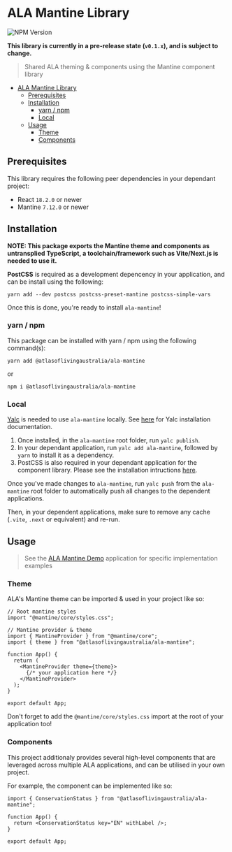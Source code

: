 # ALA Mantine Library

![NPM Version](https://img.shields.io/npm/v/%40atlasoflivingaustralia%2Fala-mantine)

**This library is currently in a pre-release state (`v0.1.x`), and is subject to change.**

> Shared ALA theming & components using the Mantine component library

- [ALA Mantine Library](#ala-mantine-library)
  - [Prerequisites](#prerequisites)
  - [Installation](#installation)
    - [yarn / npm](#yarn--npm)
    - [Local](#local)
  - [Usage](#usage)
    - [Theme](#theme)
    - [Components](#components)

## Prerequisites

This library requires the following peer dependencies in your dependant project:

- React `18.2.0` or newer
- Mantine `7.12.0` or newer

## Installation

**NOTE: This package exports the Mantine theme and components as untransplied TypeScript, a toolchain/framework such as Vite/Next.js is needed to use it.**

**PostCSS** is required as a development depencency in your application, and can be install using the following:

`yarn add --dev postcss postcss-preset-mantine postcss-simple-vars`

Once this is done, you're ready to install `ala-mantine`!

### yarn / npm

This package can be installed with yarn / npm using the following command(s):

`yarn add @atlasoflivingaustralia/ala-mantine`

or

`npm i @atlasoflivingaustralia/ala-mantine`

### Local

[Yalc](https://github.com/wclr/yalc) is needed to use `ala-mantine` locally. See [here](https://github.com/wclr/yalc?tab=readme-ov-file#installation) for Yalc installation documentation.

1. Once installed, in the `ala-mantine` root folder, run `yalc publish`.
2. In your dependant application, run `yalc add ala-mantine`, followed by `yarn` to install it as a dependency.
3. PostCSS is also required in your dependant application for the component library. Please see the installation intructions [here](https://mantine.dev/getting-started/#:~:text=Install%20PostCSS%20plugins%20and%20postcss%2Dpreset%2Dmantine%3A).

Once you've made changes to `ala-mantine`, run `yalc push` from the `ala-mantine` root folder to automatically push all changes to the dependent applications.

Then, in your dependent applications, make sure to remove any cache (`.vite`, `.next` or equivalent) and re-run.

## Usage

> See the [ALA Mantine Demo](https://github.com/AtlasOfLivingAustralia/ala-mantine-demo) application for specific implementation examples

### Theme

ALA's Mantine theme can be imported & used in your project like so:

```tsx
// Root mantine styles
import "@mantine/core/styles.css";

// Mantine provider & theme
import { MantineProvider } from "@mantine/core";
import { theme } from "@atlasoflivingaustralia/ala-mantine";

function App() {
  return (
    <MantineProvider theme={theme}>
      {/* your application here */}
    </MantineProvider>
  );
}

export default App;
```

Don't forget to add the `@mantine/core/styles.css` import at the root of your application too!

### Components

This project additionaly provides several high-level components that are leveraged across multiple ALA applications, and can be utilised in your own project.

For example, the <ConservationStatus /> component can be implemented like so:

```tsx
import { ConservationStatus } from "@atlasoflivingaustralia/ala-mantine";

function App() {
  return <ConservationStatus key="EN" withLabel />;
}

export default App;
```
